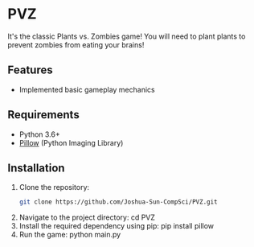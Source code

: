 # PVZ
It's the classic Plants vs. Zombies game! You will need to plant plants to prevent zombies from eating your brains!

## Features
- Implemented basic gameplay mechanics

## Requirements
- Python 3.6+
- [Pillow](https://pypi.org/project/pillow/) (Python Imaging Library)

## Installation
1. Clone the repository:
   ```bash
   git clone https://github.com/Joshua-Sun-CompSci/PVZ.git
2. Navigate to the project directory:
   cd PVZ
3. Install the required dependency using pip:
   pip install pillow
4. Run the game:
   python main.py
